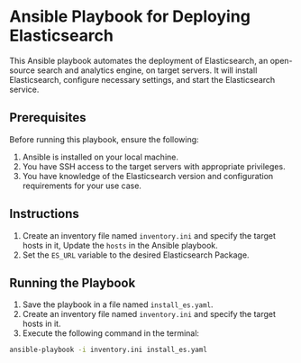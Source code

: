 # Ansible Playbook for Deploying Elasticsearch

This Ansible playbook automates the deployment of Elasticsearch, an open-source search and analytics engine, on target servers. It will install Elasticsearch, configure necessary settings, and start the Elasticsearch service.

## Prerequisites

Before running this playbook, ensure the following:

1. Ansible is installed on your local machine.
2. You have SSH access to the target servers with appropriate privileges.
3. You have knowledge of the Elasticsearch version and configuration requirements for your use case.

## Instructions

1. Create an inventory file named `inventory.ini` and specify the target hosts in it, Update the `hosts` in the Ansible playbook.  
2. Set the `ES_URL` variable to the desired Elasticsearch Package.

## Running the Playbook

1. Save the playbook in a file named `install_es.yaml`.
2. Create an inventory file named `inventory.ini` and specify the target hosts in it.
3. Execute the following command in the terminal:

```bash
ansible-playbook -i inventory.ini install_es.yaml
```

